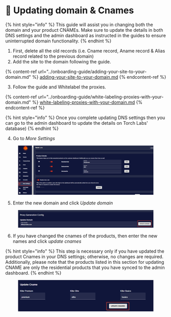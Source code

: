# 🔧 Updating domain & Cnames

{% hint style="info" %}
This guide will assist you in changing both the domain and your product CNAMEs. Make sure to update the details in both DNS settings and the admin dashboard as instructed in the guides to ensure uninterrupted domain functionality.
{% endhint %}

1. First, delete all the old records (i.e. Cname record, Aname record & Alias record related to the previous domain)
2. Add the site to the domain following the guide.

{% content-ref url="../onboarding-guide/adding-your-site-to-your-domain.md" %}
[adding-your-site-to-your-domain.md](../onboarding-guide/adding-your-site-to-your-domain.md)
{% endcontent-ref %}

3. Follow the guide and Whitelabel the proxies.

{% content-ref url="../onboarding-guide/white-labeling-proxies-with-your-domain.md" %}
[white-labeling-proxies-with-your-domain.md](../onboarding-guide/white-labeling-proxies-with-your-domain.md)
{% endcontent-ref %}

{% hint style="info" %}
Once you complete updating DNS settings then you can go to the admin dashboard to update the details on Torch Labs' database)
{% endhint %}

4. Go to _More Settings_

<figure><img src="../.gitbook/assets/a (8).png" alt=""><figcaption></figcaption></figure>

5. Enter the new domain and click _Update domain_

<figure><img src="../.gitbook/assets/b (6).png" alt=""><figcaption></figcaption></figure>

6. If you have changed the cnames of the products, then enter the new names and click _update cnames_

{% hint style="info" %}
This step is necessary only if you have updated the product Cnames in your DNS settings; otherwise, no changes are required. Additionally, please note that the products listed in this section for updating CNAME are only the residential products that you have synced to the admin dashboard.
{% endhint %}

<figure><img src="../.gitbook/assets/c (5).png" alt=""><figcaption></figcaption></figure>
